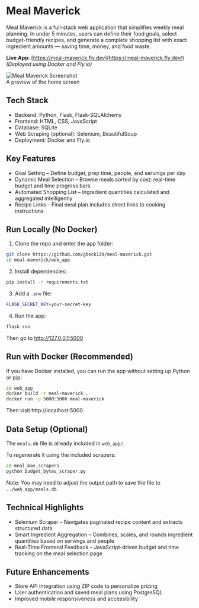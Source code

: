 # Meal Maverick

Meal Maverick is a full-stack web application that simplifies weekly meal planning. In under 5 minutes, users can define their food goals, select budget-friendly recipes, and generate a complete shopping list with exact ingredient amounts — saving time, money, and food waste.

**Live App**: [https://meal-maverick.fly.dev](https://meal-maverick.fly.dev/)  
*(Deployed using Docker and Fly.io)*

![Meal Maverick Screenshot](docs/screenshot-home.png)  
A preview of the home screen

## Tech Stack

- Backend: Python, Flask, Flask-SQLAlchemy
- Frontend: HTML, CSS, JavaScript
- Database: SQLite
- Web Scraping (optional): Selenium, BeautifulSoup
- Deployment: Docker and Fly.io

## Key Features

- Goal Setting – Define budget, prep time, people, and servings per day
- Dynamic Meal Selection – Browse meals sorted by cost; real-time budget and time progress bars
- Automated Shopping List – Ingredient quantities calculated and aggregated intelligently
- Recipe Links – Final meal plan includes direct links to cooking instructions

## Run Locally (No Docker)

1. Clone the repo and enter the app folder:
```bash
git clone https://github.com/gbeck139/meal-maverick.git
cd meal-maverick/web_app
```

2. Install dependencies:
```bash
pip install -r requirements.txt
```

3. Add a `.env` file:
```bash
FLASK_SECRET_KEY=your-secret-key
```

4. Run the app:
```bash
flask run
```

Then go to http://127.0.0.1:5000

## Run with Docker (Recommended)

If you have Docker installed, you can run the app without setting up Python or pip:
```bash
cd web_app
docker build -t meal-maverick .
docker run -p 5000:5000 meal-maverick
```
Then visit http://localhost:5000

## Data Setup (Optional)

The `meals.db` file is already included in `web_app/`.

To regenerate it using the included scrapers:
```bash
cd meal_mav_scrapers
python budget_bytes_scraper.py
```

Note: You may need to adjust the output path to save the file to `../web_app/meals.db`.

## Technical Highlights

- Selenium Scraper – Navigates paginated recipe content and extracts structured data
- Smart Ingredient Aggregation – Combines, scales, and rounds ingredient quantities based on servings and people
- Real-Time Frontend Feedback – JavaScript-driven budget and time tracking on the meal selection page

## Future Enhancements

- Store API integration using ZIP code to personalize pricing
- User authentication and saved meal plans using PostgreSQL
- Improved mobile responsiveness and accessibility
